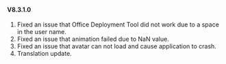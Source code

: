 #### V8.3.1.0

1. Fixed an issue that Office Deployment Tool did not work due to a space in the user name.
2. Fixed an issue that animation failed due to NaN value.
3. Fixed an issue that avatar can not load and cause application to crash.
4. Translation update.
